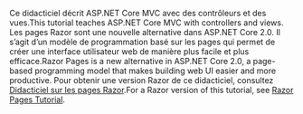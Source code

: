 <span data-ttu-id="42ee5-101">Ce didacticiel décrit ASP.NET Core MVC avec des contrôleurs et des vues.</span><span class="sxs-lookup"><span data-stu-id="42ee5-101">This tutorial teaches ASP.NET Core MVC with controllers and views.</span></span> <span data-ttu-id="42ee5-102">Les pages Razor sont une nouvelle alternative dans ASP.NET Core 2.0. Il s’agit d’un modèle de programmation basé sur les pages qui permet de créer une interface utilisateur web de manière plus facile et plus efficace.</span><span class="sxs-lookup"><span data-stu-id="42ee5-102">Razor Pages is a new alternative in ASP.NET Core 2.0, a page-based programming model that makes building web UI easier and more productive.</span></span> <span data-ttu-id="42ee5-103">Pour obtenir une version Razor de ce didacticiel, consultez [Didacticiel sur les pages Razor](xref:mvc/razor-pages/index).</span><span class="sxs-lookup"><span data-stu-id="42ee5-103">For a Razor version of this tutorial, see [Razor Pages Tutorial](xref:mvc/razor-pages/index).</span></span> 
